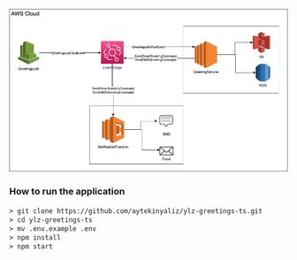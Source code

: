![](./static/architecture.jpg)

### How to run the application

```
> git clone https://github.com/aytekinyaliz/ylz-greetings-ts.git
> cd ylz-greetings-ts
> mv .env.example .env
> npm install
> npm start
```
